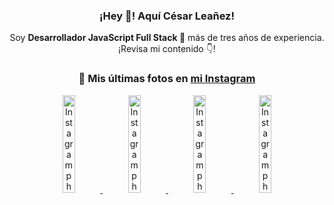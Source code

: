 <div align="center">

<h3>¡Hey 👋! Aquí César Leañez!</h3>

<p>Soy <strong>Desarrollador JavaScript Full Stack 🚀</strong> más de tres años de experiencia.<br />¡Revisa mi contenido 👇!</p>

### 📸 Mis últimas fotos en [mi Instagram](https://instagram.com/cesarsoftware.dev)


<a href='https://instagram.com/p/DKcTQWgxLum' target='_blank'>
  <img width='20%' src='https://instagram.fcmn5-2.fna.fbcdn.net/v/t51.2885-15/503849034_17919602952097059_4092165478866362923_n.jpg?stp=dst-jpg_e35_tt6&efg=eyJ2ZW5jb2RlX3RhZyI6IkZFRUQuaW1hZ2VfdXJsZ2VuLjE0NDB4MTQ0NS5zZHIuZjc1NzYxLmRlZmF1bHRfaW1hZ2UifQ&_nc_ht=instagram.fcmn5-2.fna.fbcdn.net&_nc_cat=103&_nc_oc=Q6cZ2QHG-h4MWU8Hz9-UQKFQDgMwFOtZBXZiGlLDcuahgKKZbLcSm12ixTtfLSuonH9GyeI&_nc_ohc=frRzQtnLpmwQ7kNvwH5819f&_nc_gid=lOB5MvhFBeRtTLfgtQawuA&edm=ACWDqb8BAAAA&ccb=7-5&ig_cache_key=MzY0Njg3NDQ4NDgzMDY4MjAyMg%3D%3D.3-ccb7-5&oh=00_AfN76lTvm6RWNJF6iQab4njgiBt2taQJ-9cnN_tvIACz_A&oe=68553D65&_nc_sid=ee9879' alt='Instagram photo' />
</a>
<a href='https://instagram.com/p/DKcTCZnuO-S' target='_blank'>
  <img width='20%' src='https://instagram.fcmn5-2.fna.fbcdn.net/v/t51.2885-15/503168549_17919602796097059_3346483577265803486_n.jpg?stp=dst-jpg_e15_tt6&efg=eyJ2ZW5jb2RlX3RhZyI6IkNMSVBTLmltYWdlX3VybGdlbi4xOTE2eDEwNzguc2RyLmY3NTc2MS5kZWZhdWx0X2NvdmVyX2ZyYW1lIn0&_nc_ht=instagram.fcmn5-2.fna.fbcdn.net&_nc_cat=103&_nc_oc=Q6cZ2QHG-h4MWU8Hz9-UQKFQDgMwFOtZBXZiGlLDcuahgKKZbLcSm12ixTtfLSuonH9GyeI&_nc_ohc=GSKe4TBALHQQ7kNvwG3Goh3&_nc_gid=lOB5MvhFBeRtTLfgtQawuA&edm=ACWDqb8BAAAA&ccb=7-5&ig_cache_key=MzY0Njg3MzUyNjA5NTkwMDU2Mg%3D%3D.3-ccb7-5&oh=00_AfM72B3zex2_POizP1DuaNLVP4UpfZQ9WIbIV625vV7T-w&oe=68552ADC&_nc_sid=ee9879' alt='Instagram photo' />
</a>
<a href='https://instagram.com/p/DIt9Oknp-PZ' target='_blank'>
  <img width='20%' src='https://instagram.fcmn5-2.fna.fbcdn.net/v/t51.2885-15/491444712_17914409433097059_55076089485466172_n.jpg?stp=dst-jpg_e35_tt6&efg=eyJ2ZW5jb2RlX3RhZyI6IkZFRUQuaW1hZ2VfdXJsZ2VuLjU1MngzNDEuc2RyLmY3NTc2MS5kZWZhdWx0X2ltYWdlIn0&_nc_ht=instagram.fcmn5-2.fna.fbcdn.net&_nc_cat=103&_nc_oc=Q6cZ2QHG-h4MWU8Hz9-UQKFQDgMwFOtZBXZiGlLDcuahgKKZbLcSm12ixTtfLSuonH9GyeI&_nc_ohc=YZc_CBOj8v8Q7kNvwHOIFnE&_nc_gid=lOB5MvhFBeRtTLfgtQawuA&edm=ACWDqb8BAAAA&ccb=7-5&ig_cache_key=MzYxNTgxNTM1ODA3ODI0Nzg5Nw%3D%3D.3-ccb7-5&oh=00_AfO8c-loxEz0LYS6GAZvxlq0VR25uhf6qGgHVUnheEA6gw&oe=6855316B&_nc_sid=ee9879' alt='Instagram photo' />
</a>
<a href='https://instagram.com/p/DICt8_ruj1K' target='_blank'>
  <img width='20%' src='https://instagram.fcmn5-1.fna.fbcdn.net/v/t51.2885-15/487811720_2261442050918393_7784971145546330846_n.jpg?stp=dst-jpg_e15_tt6&efg=eyJ2ZW5jb2RlX3RhZyI6IkNMSVBTLmltYWdlX3VybGdlbi42NDB4MTE1Ni5zZHIuZjcxODc4LmRlZmF1bHRfY292ZXJfZnJhbWUifQ&_nc_ht=instagram.fcmn5-1.fna.fbcdn.net&_nc_cat=105&_nc_oc=Q6cZ2QHG-h4MWU8Hz9-UQKFQDgMwFOtZBXZiGlLDcuahgKKZbLcSm12ixTtfLSuonH9GyeI&_nc_ohc=g8vX5lxuzREQ7kNvwGaybmg&_nc_gid=lOB5MvhFBeRtTLfgtQawuA&edm=ACWDqb8BAAAA&ccb=7-5&ig_cache_key=MzYwMzY0NDc1NTQ5MDc4MjUzOA%3D%3D.3-ccb7-5&oh=00_AfMpW-L62jXtNeNGBN-EZYf1eDCS19fafJYfjTjZimBRMg&oe=68552461&_nc_sid=ee9879' alt='Instagram photo' />
</a>

</div>
